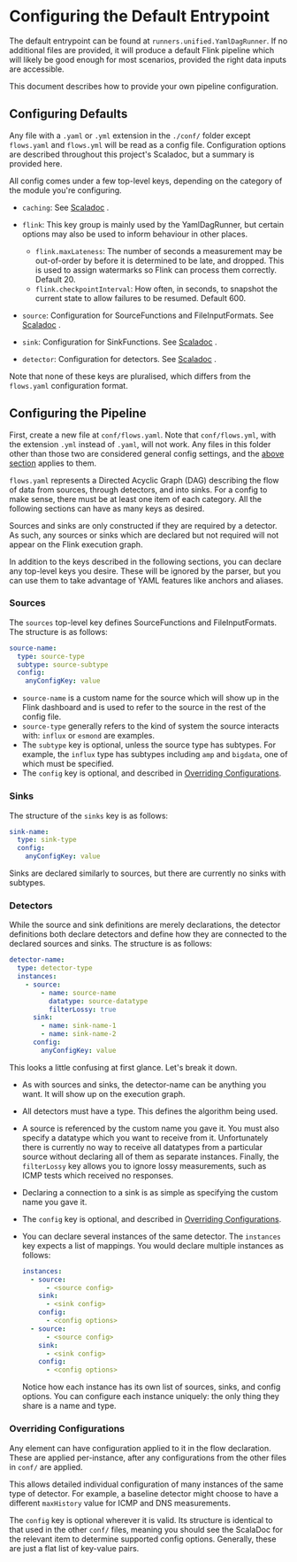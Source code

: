 # Configuring the Default Entrypoint

The default entrypoint can be found at `runners.unified.YamlDagRunner`. If no
additional files are provided, it will produce a default Flink pipeline which
will likely be good enough for most scenarios, provided the right data inputs
are accessible.

This document describes how to provide your own pipeline configuration.

## Configuring Defaults

Any file with a `.yaml` or `.yml` extension in the `./conf/` folder except
`flows.yaml` and `flows.yml` will be read as a config file. Configuration
options are described throughout this project's Scaladoc, but a summary is
provided here.

All config comes under a few top-level keys, depending on the category of the
module you're configuring.

* `caching`:
  See [Scaladoc](https://wanduow.github.io/streamevmon/nz/net/wand/streamevmon/Caching.html)
  .
* `flink`: This key group is mainly used by the YamlDagRunner, but certain
  options may also be used to inform behaviour in other places.
  * `flink.maxLateness`: The number of seconds a measurement may be out-of-order
    by before it is determined to be late, and dropped. This is used to assign
    watermarks so Flink can process them correctly. Default 20.
  * `flink.checkpointInterval`: How often, in seconds, to snapshot the current
    state to allow failures to be resumed. Default 600.

* `source`: Configuration for SourceFunctions and FileInputFormats. See
  [Scaladoc](https://wanduow.github.io/streamevmon/nz/net/wand/streamevmon/flink/sources/index.html)
  .
* `sink`: Configuration for SinkFunctions. See
  [Scaladoc](https://wanduow.github.io/streamevmon/nz/net/wand/streamevmon/flink/sinks/index.html)
  .
* `detector`: Configuration for detectors. See
  [Scaladoc](https://wanduow.github.io/streamevmon/nz/net/wand/streamevmon/detectors/index.html)
  .

Note that none of these keys are pluralised, which differs from the `flows.yaml`
configuration format.

## Configuring the Pipeline

First, create a new file at `conf/flows.yaml`. Note that `conf/flows.yml`, with
the extension `.yml` instead of `.yaml`, will not work. Any files in this folder
other than those two are considered general config settings, and
the [above section](#configuring-defaults) applies to them.

`flows.yaml` represents a Directed Acyclic Graph (DAG) describing the flow of
data from sources, through detectors, and into sinks. For a config to make
sense, there must be at least one item of each category. All the following
sections can have as many keys as desired.

Sources and sinks are only constructed if they are required by a detector. As
such, any sources or sinks which are declared but not required will not appear
on the Flink execution graph.

In addition to the keys described in the following sections, you can declare
any top-level keys you desire. These will be ignored by the parser, but you can
use them to take advantage of YAML features like anchors and aliases.

### Sources

The `sources` top-level key defines SourceFunctions and FileInputFormats. 
The structure is as follows:

```yaml
source-name:
  type: source-type
  subtype: source-subtype
  config:
    anyConfigKey: value
```

* `source-name` is a custom name for the source which will show up in the Flink
  dashboard and is used to refer to the source in the rest of the config file.
* `source-type` generally refers to the kind of system the source interacts with:
  `influx` or `esmond` are examples.
* The `subtype` key is optional, unless the source type has subtypes. For 
  example, the `influx` type has subtypes including `amp` and `bigdata`, one of
  which must be specified.
* The `config` key is optional, and described in 
  [Overriding Configurations](#overriding-configurations).

### Sinks

The structure of the `sinks` key is as follows:

```yaml
sink-name:
  type: sink-type
  config:
    anyConfigKey: value
```

Sinks are declared similarly to sources, but there are currently no sinks with
subtypes.

### Detectors

While the source and sink definitions are merely declarations, the detector
definitions both declare detectors and define how they are connected to the
declared sources and sinks. The structure is as follows:
 
```yaml
detector-name:
  type: detector-type
  instances:
    - source:
        - name: source-name
          datatype: source-datatype
          filterLossy: true
      sink:
        - name: sink-name-1
        - name: sink-name-2
      config:
        anyConfigKey: value
```

This looks a little confusing at first glance. Let's break it down.

* As with sources and sinks, the detector-name can be anything you want. It will
  show up on the execution graph.
* All detectors must have a type. This defines the algorithm being used.
* A source is referenced by the custom name you gave it. You must also specify
  a datatype which you want to receive from it. Unfortunately there is currently
  no way to receive all datatypes from a particular source without declaring all
  of them as separate instances. Finally, the `filterLossy` key allows you to
  ignore lossy measurements, such as ICMP tests which received no responses.
* Declaring a connection to a sink is as simple as specifying the custom name
  you gave it.
* The `config` key is optional, and described in 
  [Overriding Configurations](#overriding-configurations).
* You can declare several instances of the same detector. The `instances` key
  expects a list of mappings. You would declare multiple instances as follows:
  
  ```yaml
  instances:
    - source:
        - <source config>
      sink:
        - <sink config>
      config:
        - <config options>
    - source:
        - <source config>
      sink:
        - <sink config>
      config:
        - <config options>
  ```
  
  Notice how each instance has its own list of sources, sinks, and config 
  options. You can configure each instance uniquely: the only thing they share
  is a name and type.

### Overriding Configurations

Any element can have configuration applied to it in the flow declaration. These
are applied per-instance, after any configurations from the other files in
`conf/` are applied.

This allows detailed individual configuration of many instances of the same type
of detector. For example, a baseline detector might choose to have a different 
`maxHistory` value for ICMP and DNS measurements.

The `config` key is optional wherever it is valid. Its structure is identical to 
that used in the other `conf/` files, meaning you should see the ScalaDoc for
the relevant item to determine supported config options. Generally, these are
just a flat list of key-value pairs.
